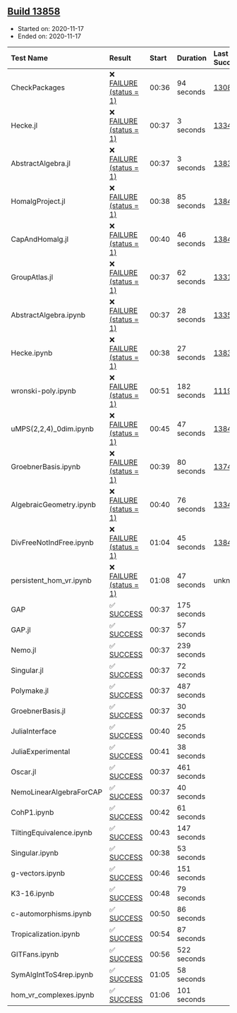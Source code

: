 ## [Build 13858](https://oscarci.mathematik.uni-kl.de/job/oscar/13858/)

* Started on: 2020-11-17
* Ended on: 2020-11-17

| Test Name    | Result | Start | Duration | Last Success | First Failure |
|:-------------|:-------|:------|:---------|:-------------|:--------------|
| CheckPackages | ❌ [FAILURE (status = 1)](https://oscarci.mathematik.uni-kl.de/job/oscar/13858/artifact/logs/build-13858/CheckPackages.log) | 00:36 | 94 seconds | [13085](https://oscarci.mathematik.uni-kl.de/job/oscar/13085/) | [13086](https://oscarci.mathematik.uni-kl.de/job/oscar/13086/) |
| Hecke.jl | ❌ [FAILURE (status = 1)](https://oscarci.mathematik.uni-kl.de/job/oscar/13858/artifact/logs/build-13858/Hecke.jl.log) | 00:37 | 3 seconds | [13341](https://oscarci.mathematik.uni-kl.de/job/oscar/13341/) | [13342](https://oscarci.mathematik.uni-kl.de/job/oscar/13342/) |
| AbstractAlgebra.jl | ❌ [FAILURE (status = 1)](https://oscarci.mathematik.uni-kl.de/job/oscar/13858/artifact/logs/build-13858/AbstractAlgebra.jl.log) | 00:37 | 3 seconds | [13837](https://oscarci.mathematik.uni-kl.de/job/oscar/13837/) | [13838](https://oscarci.mathematik.uni-kl.de/job/oscar/13838/) |
| HomalgProject.jl | ❌ [FAILURE (status = 1)](https://oscarci.mathematik.uni-kl.de/job/oscar/13858/artifact/logs/build-13858/HomalgProject.jl.log) | 00:38 | 85 seconds | [13845](https://oscarci.mathematik.uni-kl.de/job/oscar/13845/) | [13846](https://oscarci.mathematik.uni-kl.de/job/oscar/13846/) |
| CapAndHomalg.jl | ❌ [FAILURE (status = 1)](https://oscarci.mathematik.uni-kl.de/job/oscar/13858/artifact/logs/build-13858/CapAndHomalg.jl.log) | 00:40 | 46 seconds | [13845](https://oscarci.mathematik.uni-kl.de/job/oscar/13845/) | [13846](https://oscarci.mathematik.uni-kl.de/job/oscar/13846/) |
| GroupAtlas.jl | ❌ [FAILURE (status = 1)](https://oscarci.mathematik.uni-kl.de/job/oscar/13858/artifact/logs/build-13858/GroupAtlas.jl.log) | 00:37 | 62 seconds | [13311](https://oscarci.mathematik.uni-kl.de/job/oscar/13311/) | [13312](https://oscarci.mathematik.uni-kl.de/job/oscar/13312/) |
| AbstractAlgebra.ipynb | ❌ [FAILURE (status = 1)](https://oscarci.mathematik.uni-kl.de/job/oscar/13858/artifact/logs/build-13858/AbstractAlgebra.ipynb.log) | 00:37 | 28 seconds | [13355](https://oscarci.mathematik.uni-kl.de/job/oscar/13355/) | [13356](https://oscarci.mathematik.uni-kl.de/job/oscar/13356/) |
| Hecke.ipynb | ❌ [FAILURE (status = 1)](https://oscarci.mathematik.uni-kl.de/job/oscar/13858/artifact/logs/build-13858/Hecke.ipynb.log) | 00:38 | 27 seconds | [13837](https://oscarci.mathematik.uni-kl.de/job/oscar/13837/) | [13838](https://oscarci.mathematik.uni-kl.de/job/oscar/13838/) |
| wronski-poly.ipynb | ❌ [FAILURE (status = 1)](https://oscarci.mathematik.uni-kl.de/job/oscar/13858/artifact/logs/build-13858/wronski-poly.ipynb.log) | 00:51 | 182 seconds | [11192](https://oscarci.mathematik.uni-kl.de/job/oscar/11192/) | [11193](https://oscarci.mathematik.uni-kl.de/job/oscar/11193/) |
| uMPS(2,2,4)_0dim.ipynb | ❌ [FAILURE (status = 1)](https://oscarci.mathematik.uni-kl.de/job/oscar/13858/artifact/logs/build-13858/uMPS-2-2-4-_0dim.ipynb.log) | 00:45 | 47 seconds | [13841](https://oscarci.mathematik.uni-kl.de/job/oscar/13841/) | [13842](https://oscarci.mathematik.uni-kl.de/job/oscar/13842/) |
| GroebnerBasis.ipynb | ❌ [FAILURE (status = 1)](https://oscarci.mathematik.uni-kl.de/job/oscar/13858/artifact/logs/build-13858/GroebnerBasis.ipynb.log) | 00:39 | 80 seconds | [13748](https://oscarci.mathematik.uni-kl.de/job/oscar/13748/) | [13749](https://oscarci.mathematik.uni-kl.de/job/oscar/13749/) |
| AlgebraicGeometry.ipynb | ❌ [FAILURE (status = 1)](https://oscarci.mathematik.uni-kl.de/job/oscar/13858/artifact/logs/build-13858/AlgebraicGeometry.ipynb.log) | 00:40 | 76 seconds | [13341](https://oscarci.mathematik.uni-kl.de/job/oscar/13341/) | [13342](https://oscarci.mathematik.uni-kl.de/job/oscar/13342/) |
| DivFreeNotIndFree.ipynb | ❌ [FAILURE (status = 1)](https://oscarci.mathematik.uni-kl.de/job/oscar/13858/artifact/logs/build-13858/DivFreeNotIndFree.ipynb.log) | 01:04 | 45 seconds | [13845](https://oscarci.mathematik.uni-kl.de/job/oscar/13845/) | [13846](https://oscarci.mathematik.uni-kl.de/job/oscar/13846/) |
| persistent_hom_vr.ipynb | ❌ [FAILURE (status = 1)](https://oscarci.mathematik.uni-kl.de/job/oscar/13858/artifact/logs/build-13858/persistent_hom_vr.ipynb.log) | 01:08 | 47 seconds | unknown | unknown |
| GAP | ✅ [SUCCESS](https://oscarci.mathematik.uni-kl.de/job/oscar/13858/artifact/logs/build-13858/GAP.log) | 00:37 | 175 seconds |  |  |
| GAP.jl | ✅ [SUCCESS](https://oscarci.mathematik.uni-kl.de/job/oscar/13858/artifact/logs/build-13858/GAP.jl.log) | 00:37 | 57 seconds |  |  |
| Nemo.jl | ✅ [SUCCESS](https://oscarci.mathematik.uni-kl.de/job/oscar/13858/artifact/logs/build-13858/Nemo.jl.log) | 00:37 | 239 seconds |  |  |
| Singular.jl | ✅ [SUCCESS](https://oscarci.mathematik.uni-kl.de/job/oscar/13858/artifact/logs/build-13858/Singular.jl.log) | 00:37 | 72 seconds |  |  |
| Polymake.jl | ✅ [SUCCESS](https://oscarci.mathematik.uni-kl.de/job/oscar/13858/artifact/logs/build-13858/Polymake.jl.log) | 00:37 | 487 seconds |  |  |
| GroebnerBasis.jl | ✅ [SUCCESS](https://oscarci.mathematik.uni-kl.de/job/oscar/13858/artifact/logs/build-13858/GroebnerBasis.jl.log) | 00:37 | 30 seconds |  |  |
| JuliaInterface | ✅ [SUCCESS](https://oscarci.mathematik.uni-kl.de/job/oscar/13858/artifact/logs/build-13858/JuliaInterface.log) | 00:40 | 25 seconds |  |  |
| JuliaExperimental | ✅ [SUCCESS](https://oscarci.mathematik.uni-kl.de/job/oscar/13858/artifact/logs/build-13858/JuliaExperimental.log) | 00:41 | 38 seconds |  |  |
| Oscar.jl | ✅ [SUCCESS](https://oscarci.mathematik.uni-kl.de/job/oscar/13858/artifact/logs/build-13858/Oscar.jl.log) | 00:37 | 461 seconds |  |  |
| NemoLinearAlgebraForCAP | ✅ [SUCCESS](https://oscarci.mathematik.uni-kl.de/job/oscar/13858/artifact/logs/build-13858/NemoLinearAlgebraForCAP.log) | 00:37 | 40 seconds |  |  |
| CohP1.ipynb | ✅ [SUCCESS](https://oscarci.mathematik.uni-kl.de/job/oscar/13858/artifact/logs/build-13858/CohP1.ipynb.log) | 00:42 | 61 seconds |  |  |
| TiltingEquivalence.ipynb | ✅ [SUCCESS](https://oscarci.mathematik.uni-kl.de/job/oscar/13858/artifact/logs/build-13858/TiltingEquivalence.ipynb.log) | 00:43 | 147 seconds |  |  |
| Singular.ipynb | ✅ [SUCCESS](https://oscarci.mathematik.uni-kl.de/job/oscar/13858/artifact/logs/build-13858/Singular.ipynb.log) | 00:38 | 53 seconds |  |  |
| g-vectors.ipynb | ✅ [SUCCESS](https://oscarci.mathematik.uni-kl.de/job/oscar/13858/artifact/logs/build-13858/g-vectors.ipynb.log) | 00:46 | 151 seconds |  |  |
| K3-16.ipynb | ✅ [SUCCESS](https://oscarci.mathematik.uni-kl.de/job/oscar/13858/artifact/logs/build-13858/K3-16.ipynb.log) | 00:48 | 79 seconds |  |  |
| c-automorphisms.ipynb | ✅ [SUCCESS](https://oscarci.mathematik.uni-kl.de/job/oscar/13858/artifact/logs/build-13858/c-automorphisms.ipynb.log) | 00:50 | 86 seconds |  |  |
| Tropicalization.ipynb | ✅ [SUCCESS](https://oscarci.mathematik.uni-kl.de/job/oscar/13858/artifact/logs/build-13858/Tropicalization.ipynb.log) | 00:54 | 87 seconds |  |  |
| GITFans.ipynb | ✅ [SUCCESS](https://oscarci.mathematik.uni-kl.de/job/oscar/13858/artifact/logs/build-13858/GITFans.ipynb.log) | 00:56 | 522 seconds |  |  |
| SymAlgIntToS4rep.ipynb | ✅ [SUCCESS](https://oscarci.mathematik.uni-kl.de/job/oscar/13858/artifact/logs/build-13858/SymAlgIntToS4rep.ipynb.log) | 01:05 | 58 seconds |  |  |
| hom_vr_complexes.ipynb | ✅ [SUCCESS](https://oscarci.mathematik.uni-kl.de/job/oscar/13858/artifact/logs/build-13858/hom_vr_complexes.ipynb.log) | 01:06 | 101 seconds |  |  |
